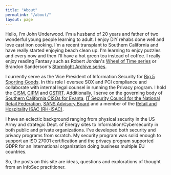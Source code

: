 ```yaml
---
title: "About"
permalink: "/about/"
layout: page
---
```

Hello, I'm John Underwood. I'm a husband of 20 years and father of two wonderful young people learning to adult. I enjoy DIY rehabs done well and love cast iron cooking. I'm a recent transplant to Southern California and have really started enjoying beach clean up. I'm learning to enjoy puzzles and every now and then I'll have a hot green tea instead of coffee. I really enjoy reading Fantasy such as Robert Jordan's [Wheel of Time series](https://www.brandonsanderson.com/books-and-art/#cosmere) or Brandon Sanderson's [Stormlight Archive series](https://www.brandonsanderson.com/books-and-art/#cosmere).

I currently serve as the Vice President of Information Security for [Big 5 Sporting Goods](https://www.big5sportinggoods.com/store/). In this role I oversee SOX and PCI compliance and collaborate with internal legal counsel in running the Privacy program. I hold the [CISM](https://www.isaca.org/credentialing/cism), [CIPM](https://iapp.org/certify/cipm/) and [GSTRT](https://www.giac.org/certifications/strategic-planning-policy-leadership-gstrt/).  Additionally, I serve on the governing body of [Southern California CISOs for Evanta](https://www.evanta.com/ciso/southern-california), [IT Security Council for the National Retail Federation](https://nrf.com/about-us/committees-councils/it-security-council), [SANS Advisory Board](https://www.giac.org/about/community/) and a member of the [Retail and Hospitality ISAC (RH-ISAC)](https://www.rhisac.org/).

I have an eclectic background ranging from physical security in the US Army and strategic Dept. of Energy sites to Information/Cybersecurity in both public and private organizations.  I've developed both security and privacy programs from scratch. My security program was solid enough to support an ISO 27001 certification and the privacy program supported GDPR  for an international organization doing business multiple EU countries.  

So, the posts on this site are ideas, questions and explorations of thought from an InfoSec practitioner.
